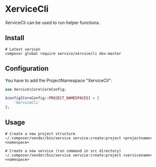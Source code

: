 XerviceCli
====

XerviceCli can be used to run helper functions.  


Install
----------
```
# Latest version
composer global require xervice/xervicecli dev-master
```


Configuration
-----------------
You have to add the ProjectNamespace "XerviceCli":
```php
use Xervice\Core\CoreConfig;

$config[CoreConfig::PROJECT_NAMESPACES] = [
    'XerviceCli'
];
```


Usage
-----------
```
# Create a new project structure
~/.composer/vendor/bin/xervice xervice:create:project <projectname> <namespace>

# Create a new service (run command in src directory)
~/.composer/vendor/bin/xervice xervice:create:project <servicename> <namespace>
```

